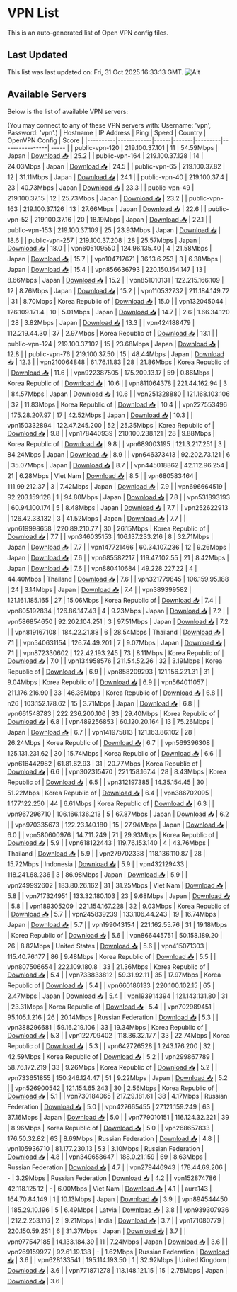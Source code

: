 # VPN List

This is an auto-generated list of Open VPN config files.

## Last Updated

This list was last updated on: Fri, 31 Oct 2025 16:33:13 GMT.
![Alt](https://repobeats.axiom.co/api/embed/186b98318ef1479477931607c1ad7d823f12451f.svg "Repobeats analytics image")

## Available Servers

Below is the list of available VPN servers:

(You may connect to any of these VPN servers with: Username: 'vpn', Password: 'vpn'.)
| Hostname | IP Address | Ping | Speed | Country | OpenVPN Config | Score |
|----------|------------|------|-------|---------|----------------| ----- |
| public-vpn-120 | 219.100.37.101 | 11 | 54.59Mbps | Japan | [Download 📥](./configs/server_0_JP.ovpn) | 25.2 |
| public-vpn-164 | 219.100.37.128 | 14 | 24.03Mbps | Japan | [Download 📥](./configs/server_1_JP.ovpn) | 24.5 |
| public-vpn-65 | 219.100.37.82 | 12 | 31.11Mbps | Japan | [Download 📥](./configs/server_2_JP.ovpn) | 24.1 |
| public-vpn-40 | 219.100.37.4 | 23 | 40.73Mbps | Japan | [Download 📥](./configs/server_3_JP.ovpn) | 23.3 |
| public-vpn-49 | 219.100.37.15 | 12 | 25.73Mbps | Japan | [Download 📥](./configs/server_4_JP.ovpn) | 23.2 |
| public-vpn-163 | 219.100.37.126 | 13 | 27.66Mbps | Japan | [Download 📥](./configs/server_5_JP.ovpn) | 22.6 |
| public-vpn-52 | 219.100.37.16 | 20 | 18.19Mbps | Japan | [Download 📥](./configs/server_6_JP.ovpn) | 22.1 |
| public-vpn-153 | 219.100.37.109 | 25 | 23.93Mbps | Japan | [Download 📥](./configs/server_7_JP.ovpn) | 18.6 |
| public-vpn-257 | 219.100.37.208 | 28 | 25.57Mbps | Japan | [Download 📥](./configs/server_8_JP.ovpn) | 18.0 |
| vpn605109550 | 124.96.135.40 | 4 | 21.58Mbps | Japan | [Download 📥](./configs/server_9_JP.ovpn) | 15.7 |
| vpn104717671 | 36.13.6.253 | 3 | 6.38Mbps | Japan | [Download 📥](./configs/server_10_JP.ovpn) | 15.4 |
| vpn856636793 | 220.150.154.147 | 13 | 8.66Mbps | Japan | [Download 📥](./configs/server_11_JP.ovpn) | 15.2 |
| vpn851010131 | 122.215.166.109 | 12 | 8.76Mbps | Japan | [Download 📥](./configs/server_12_JP.ovpn) | 15.2 |
| vpn110532732 | 211.184.149.72 | 31 | 8.70Mbps | Korea Republic of | [Download 📥](./configs/server_13_KR.ovpn) | 15.0 |
| vpn132045044 | 126.109.171.4 | 10 | 5.01Mbps | Japan | [Download 📥](./configs/server_14_JP.ovpn) | 14.7 |
| 2i6 | 1.66.34.120 | 28 | 3.82Mbps | Japan | [Download 📥](./configs/server_15_JP.ovpn) | 13.3 |
| vpn424188479 | 112.219.44.30 | 37 | 2.97Mbps | Korea Republic of | [Download 📥](./configs/server_16_KR.ovpn) | 13.1 |
| public-vpn-124 | 219.100.37.102 | 15 | 23.68Mbps | Japan | [Download 📥](./configs/server_17_JP.ovpn) | 12.8 |
| public-vpn-76 | 219.100.37.50 | 15 | 48.44Mbps | Japan | [Download 📥](./configs/server_18_JP.ovpn) | 12.3 |
| vpn210064848 | 61.76.11.83 | 28 | 21.86Mbps | Korea Republic of | [Download 📥](./configs/server_19_KR.ovpn) | 11.6 |
| vpn922387505 | 175.209.13.17 | 59 | 0.86Mbps | Korea Republic of | [Download 📥](./configs/server_20_KR.ovpn) | 10.6 |
| vpn811064378 | 221.44.162.94 | 3 | 84.57Mbps | Japan | [Download 📥](./configs/server_21_JP.ovpn) | 10.6 |
| vpn251328880 | 121.168.103.106 | 32 | 11.83Mbps | Korea Republic of | [Download 📥](./configs/server_22_KR.ovpn) | 10.4 |
| vpn227553496 | 175.28.207.97 | 17 | 42.52Mbps | Japan | [Download 📥](./configs/server_23_JP.ovpn) | 10.3 |
| vpn150332894 | 122.47.245.200 | 52 | 25.35Mbps | Korea Republic of | [Download 📥](./configs/server_24_KR.ovpn) | 9.8 |
| vpn178440939 | 210.100.238.121 | 28 | 9.88Mbps | Korea Republic of | [Download 📥](./configs/server_25_KR.ovpn) | 9.8 |
| vpn689003195 | 121.3.217.251 | 3 | 84.24Mbps | Japan | [Download 📥](./configs/server_26_JP.ovpn) | 8.9 |
| vpn646373413 | 92.202.73.121 | 6 | 35.07Mbps | Japan | [Download 📥](./configs/server_27_JP.ovpn) | 8.7 |
| vpn445018862 | 42.112.96.254 | 21 | 6.28Mbps | Viet Nam | [Download 📥](./configs/server_28_VN.ovpn) | 8.5 |
| vpn680583464 | 111.99.212.37 | 3 | 7.42Mbps | Japan | [Download 📥](./configs/server_29_JP.ovpn) | 7.9 |
| vpn696664519 | 92.203.159.128 | 1 | 94.80Mbps | Japan | [Download 📥](./configs/server_30_JP.ovpn) | 7.8 |
| vpn531893193 | 60.94.100.174 | 5 | 8.48Mbps | Japan | [Download 📥](./configs/server_31_JP.ovpn) | 7.7 |
| vpn252622913 | 126.42.33.132 | 3 | 41.52Mbps | Japan | [Download 📥](./configs/server_32_JP.ovpn) | 7.7 |
| vpn619998658 | 220.89.210.77 | 30 | 26.15Mbps | Korea Republic of | [Download 📥](./configs/server_33_KR.ovpn) | 7.7 |
| vpn346035153 | 106.137.233.216 | 8 | 32.71Mbps | Japan | [Download 📥](./configs/server_34_JP.ovpn) | 7.7 |
| vpn147721466 | 60.34.107.236 | 12 | 9.26Mbps | Japan | [Download 📥](./configs/server_35_JP.ovpn) | 7.6 |
| vpn685582217 | 119.47.102.55 | 21 | 8.42Mbps | Japan | [Download 📥](./configs/server_36_JP.ovpn) | 7.6 |
| vpn880410684 | 49.228.227.22 | 4 | 44.40Mbps | Thailand | [Download 📥](./configs/server_37_TH.ovpn) | 7.6 |
| vpn321779845 | 106.159.95.188 | 24 | 3.14Mbps | Japan | [Download 📥](./configs/server_38_JP.ovpn) | 7.4 |
| vpn389399582 | 121.161.185.165 | 27 | 15.06Mbps | Korea Republic of | [Download 📥](./configs/server_39_KR.ovpn) | 7.4 |
| vpn805192834 | 126.86.147.43 | 4 | 9.23Mbps | Japan | [Download 📥](./configs/server_40_JP.ovpn) | 7.2 |
| vpn586854650 | 92.202.104.251 | 3 | 97.51Mbps | Japan | [Download 📥](./configs/server_41_JP.ovpn) | 7.2 |
| vpn819167108 | 184.22.21.88 | 6 | 28.54Mbps | Thailand | [Download 📥](./configs/server_42_TH.ovpn) | 7.1 |
| vpn540631154 | 126.74.49.201 | 7 | 9.07Mbps | Japan | [Download 📥](./configs/server_43_JP.ovpn) | 7.1 |
| vpn872330602 | 122.42.193.245 | 73 | 8.11Mbps | Korea Republic of | [Download 📥](./configs/server_44_KR.ovpn) | 7.0 |
| vpn134958576 | 211.54.52.26 | 32 | 3.19Mbps | Korea Republic of | [Download 📥](./configs/server_45_KR.ovpn) | 6.9 |
| vpn858209293 | 121.156.221.31 | 31 | 9.04Mbps | Korea Republic of | [Download 📥](./configs/server_46_KR.ovpn) | 6.9 |
| vpn564011057 | 211.176.216.90 | 33 | 46.36Mbps | Korea Republic of | [Download 📥](./configs/server_47_KR.ovpn) | 6.8 |
| n26 | 103.152.178.62 | 15 | 3.71Mbps | Japan | [Download 📥](./configs/server_48_JP.ovpn) | 6.8 |
| vpn661548783 | 222.236.200.106 | 33 | 29.40Mbps | Korea Republic of | [Download 📥](./configs/server_49_KR.ovpn) | 6.8 |
| vpn489256853 | 60.120.20.164 | 13 | 75.26Mbps | Japan | [Download 📥](./configs/server_50_JP.ovpn) | 6.7 |
| vpn141975813 | 121.163.86.102 | 28 | 26.24Mbps | Korea Republic of | [Download 📥](./configs/server_51_KR.ovpn) | 6.7 |
| vpn569396308 | 125.131.231.62 | 30 | 15.74Mbps | Korea Republic of | [Download 📥](./configs/server_52_KR.ovpn) | 6.6 |
| vpn616442982 | 61.81.62.93 | 31 | 20.77Mbps | Korea Republic of | [Download 📥](./configs/server_53_KR.ovpn) | 6.6 |
| vpn302315470 | 221.158.167.4 | 28 | 8.43Mbps | Korea Republic of | [Download 📥](./configs/server_54_KR.ovpn) | 6.5 |
| vpn312197385 | 14.35.154.45 | 30 | 51.22Mbps | Korea Republic of | [Download 📥](./configs/server_55_KR.ovpn) | 6.4 |
| vpn386702095 | 1.177.122.250 | 44 | 6.61Mbps | Korea Republic of | [Download 📥](./configs/server_56_KR.ovpn) | 6.3 |
| vpn967296710 | 106.166.136.213 | 5 | 67.87Mbps | Japan | [Download 📥](./configs/server_57_JP.ovpn) | 6.2 |
| vpn970335673 | 122.23.140.180 | 15 | 27.94Mbps | Japan | [Download 📥](./configs/server_58_JP.ovpn) | 6.0 |
| vpn580600976 | 14.7.11.249 | 71 | 29.93Mbps | Korea Republic of | [Download 📥](./configs/server_59_KR.ovpn) | 5.9 |
| vpn618122443 | 119.76.153.140 | 4 | 43.76Mbps | Thailand | [Download 📥](./configs/server_60_TH.ovpn) | 5.9 |
| vpn279702338 | 118.136.110.87 | 28 | 15.72Mbps | Indonesia | [Download 📥](./configs/server_61_ID.ovpn) | 5.9 |
| vpn432129433 | 118.241.68.236 | 3 | 86.98Mbps | Japan | [Download 📥](./configs/server_62_JP.ovpn) | 5.9 |
| vpn249992602 | 183.80.26.162 | 31 | 31.25Mbps | Viet Nam | [Download 📥](./configs/server_63_VN.ovpn) | 5.8 |
| vpn717324951 | 133.32.180.103 | 23 | 9.68Mbps | Japan | [Download 📥](./configs/server_64_JP.ovpn) | 5.8 |
| vpn189305209 | 221.154.167.228 | 32 | 9.03Mbps | Korea Republic of | [Download 📥](./configs/server_65_KR.ovpn) | 5.7 |
| vpn245839239 | 133.106.44.243 | 19 | 16.74Mbps | Japan | [Download 📥](./configs/server_66_JP.ovpn) | 5.7 |
| vpn199043154 | 221.162.55.76 | 31 | 19.18Mbps | Korea Republic of | [Download 📥](./configs/server_67_KR.ovpn) | 5.6 |
| vpn866445751 | 50.158.189.20 | 26 | 8.82Mbps | United States | [Download 📥](./configs/server_68_US.ovpn) | 5.6 |
| vpn415071303 | 115.40.76.177 | 86 | 9.48Mbps | Korea Republic of | [Download 📥](./configs/server_69_KR.ovpn) | 5.5 |
| vpn807506654 | 222.109.180.8 | 33 | 21.36Mbps | Korea Republic of | [Download 📥](./configs/server_70_KR.ovpn) | 5.4 |
| vpn733833812 | 59.31.92.11 | 35 | 17.97Mbps | Korea Republic of | [Download 📥](./configs/server_71_KR.ovpn) | 5.4 |
| vpn660186133 | 220.100.102.15 | 65 | 2.47Mbps | Japan | [Download 📥](./configs/server_72_JP.ovpn) | 5.4 |
| vpn193914394 | 121.143.131.80 | 31 | 23.31Mbps | Korea Republic of | [Download 📥](./configs/server_73_KR.ovpn) | 5.4 |
| vpn702989451 | 95.105.1.216 | 26 | 20.14Mbps | Russian Federation | [Download 📥](./configs/server_74_RU.ovpn) | 5.3 |
| vpn388296681 | 59.16.219.106 | 33 | 19.34Mbps | Korea Republic of | [Download 📥](./configs/server_75_KR.ovpn) | 5.3 |
| vpn122709402 | 118.36.32.177 | 33 | 22.74Mbps | Korea Republic of | [Download 📥](./configs/server_76_KR.ovpn) | 5.3 |
| vpn642726528 | 1.243.176.200 | 32 | 42.59Mbps | Korea Republic of | [Download 📥](./configs/server_77_KR.ovpn) | 5.2 |
| vpn299867789 | 58.76.172.219 | 33 | 9.26Mbps | Korea Republic of | [Download 📥](./configs/server_78_KR.ovpn) | 5.2 |
| vpn733651855 | 150.246.124.47 | 51 | 9.22Mbps | Japan | [Download 📥](./configs/server_79_JP.ovpn) | 5.2 |
| vpn526900542 | 121.154.65.243 | 30 | 2.56Mbps | Korea Republic of | [Download 📥](./configs/server_80_KR.ovpn) | 5.1 |
| vpn730184065 | 217.29.181.61 | 38 | 4.17Mbps | Russian Federation | [Download 📥](./configs/server_81_RU.ovpn) | 5.0 |
| vpn427665455 | 27.121.159.249 | 63 | 37.16Mbps | Japan | [Download 📥](./configs/server_82_JP.ovpn) | 5.0 |
| vpn779010151 | 116.124.32.221 | 39 | 8.96Mbps | Korea Republic of | [Download 📥](./configs/server_83_KR.ovpn) | 5.0 |
| vpn268657833 | 176.50.32.82 | 63 | 8.69Mbps | Russian Federation | [Download 📥](./configs/server_84_RU.ovpn) | 4.8 |
| vpn105936710 | 81.177.230.13 | 53 | 3.10Mbps | Russian Federation | [Download 📥](./configs/server_85_RU.ovpn) | 4.8 |
| vpn349658647 | 188.0.21.159 | 69 | 8.63Mbps | Russian Federation | [Download 📥](./configs/server_86_RU.ovpn) | 4.7 |
| vpn279446943 | 178.44.69.206 | - | 3.29Mbps | Russian Federation | [Download 📥](./configs/server_87_RU.ovpn) | 4.2 |
| vpn152874786 | 42.118.125.12 | - | 6.00Mbps | Viet Nam | [Download 📥](./configs/server_88_VN.ovpn) | 4.1 |
| aura143 | 164.70.84.149 | 1 | 10.13Mbps | Japan | [Download 📥](./configs/server_89_JP.ovpn) | 3.9 |
| vpn894544450 | 185.29.10.196 | 5 | 6.49Mbps | Latvia | [Download 📥](./configs/server_90_LV.ovpn) | 3.8 |
| vpn939307936 | 212.2.253.116 | 2 | 9.21Mbps | India | [Download 📥](./configs/server_91_IN.ovpn) | 3.7 |
| vpn171080779 | 220.150.59.251 | 6 | 31.37Mbps | Japan | [Download 📥](./configs/server_92_JP.ovpn) | 3.7 |
| vpn977547185 | 14.133.184.39 | 11 | 7.24Mbps | Japan | [Download 📥](./configs/server_93_JP.ovpn) | 3.6 |
| vpn269159927 | 92.61.19.138 | - | 1.62Mbps | Russian Federation | [Download 📥](./configs/server_94_RU.ovpn) | 3.6 |
| vpn628133541 | 195.114.193.50 | 1 | 32.92Mbps | United Kingdom | [Download 📥](./configs/server_95_GB.ovpn) | 3.6 |
| vpn771871278 | 113.148.121.15 | 15 | 2.75Mbps | Japan | [Download 📥](./configs/server_96_JP.ovpn) | 3.6 |
